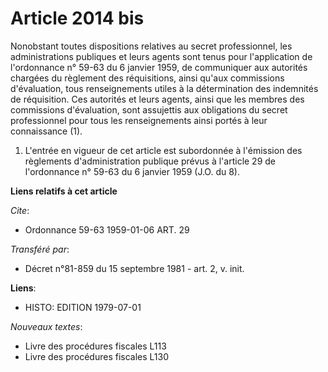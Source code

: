 # Article 2014 bis

Nonobstant toutes dispositions relatives au secret professionnel, les administrations publiques et leurs agents sont tenus
pour l'application de l'ordonnance n° 59-63 du 6 janvier 1959, de communiquer aux autorités chargées du règlement des
réquisitions, ainsi qu'aux commissions d'évaluation, tous renseignements utiles à la détermination des indemnités de
réquisition. Ces autorités et leurs agents, ainsi que les membres des commissions d'évaluation, sont assujettis aux
obligations du secret professionnel pour tous les renseignements ainsi portés à leur connaissance (1).

1)  L'entrée en vigueur de cet article est subordonnée à l'émission des règlements d'administration publique prévus à
l'article 29 de l'ordonnance n° 59-63 du 6 janvier 1959 (J.O. du 8).

**Liens relatifs à cet article**

_Cite_:

  - Ordonnance 59-63 1959-01-06 ART. 29

_Transféré par_:

  - Décret n°81-859 du 15 septembre 1981 - art. 2, v. init.

**Liens**:

  - HISTO: EDITION 1979-07-01

_Nouveaux textes_:

  - Livre des procédures fiscales L113
  - Livre des procédures fiscales L130
